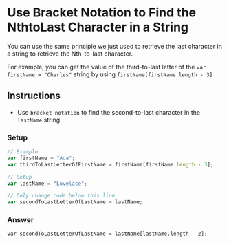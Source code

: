# Use Bracket Notation to Find the NthtoLast Character in a String

You can use the same principle we just used to retrieve the last
character in a string to retrieve the Nth-to-last character.

For example, you can get the value of the third-to-last letter of the
`var firstName = "Charles"` string by using `firstName[firstName.length - 3]`

## Instructions
 - Use `bracket notation` to find the second-to-last character in the `lastName`
 string.

### Setup

```javascript
// Example
var firstName = "Ada";
var thirdToLastLetterOfFirstName = firstName[firstName.length - 3];

// Setup
var lastName = "Lovelace";

// Only change code below this line
var secondToLastLetterOfLastName = lastName;
```

### Answer

`var secondToLastLetterOfLastName = lastName[lastName.length - 2];`
